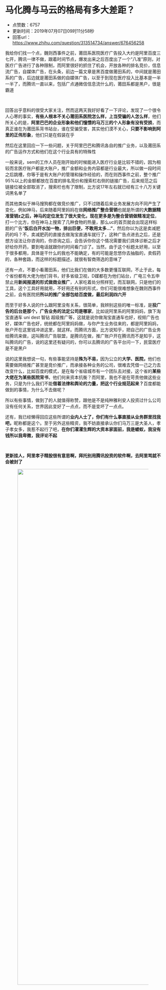 # 马化腾与马云的格局有多大差距？
- 点赞数：6757
- 更新时间：2019年07月07日09时11分58秒
- 回答url：https://www.zhihu.com/question/313514734/answer/676456258
<body>
 <p data-pid="gAllWZOX">我给你们找一个点，魏则西事件之前，莆田系医院医疗广告投入大约是阿里百度三七开，腾讯一律不做，跟着时间节点，爆发出来之后百度出了一个“八准”原则，对医疗广告进行了各种限制，而阿里很好的抓住了机会，开放各种的排名竞价，信息流广告，自媒体广告，在头条，前边一篇文章是黑百度做莆田系的，中间就是莆田系的广告，后边就是莆田系做的自媒体广告，以至于到现在医疗投入比基本是一半一半了，而腾讯一直以来，包括广点通微信信息流什么的，莆田系都是黑户，很是霸道</p>
 <p class="ztext-empty-paragraph"><br></p>
 <p data-pid="ksHWrGrJ">回答出乎意料的很受大家关注，然而这两天我好好看了一下评论，发现了一个很令人心寒的事实，<b>有些人根本不关心莆田系医院怎么样，上当受骗的人怎么样</b>，他们所关心的是，<b>阿里巴巴的企业形象和他们憧憬的马万三的个人形象有没有受损</b>，而真正谁在为莆田系背书站台，谁在受骗受害，其实他们漠不关心，<b>只要不影响到阿里的正伟形象</b>，他们只是在假装在乎</p>
 <p data-pid="wpMcsYP1">然后在这里回应一下一些问题，关于阿里巴巴和腾讯各自的推广业务，以及莆田系的广告运作方式和他们在这个行业具有的特殊性</p>
 <p data-pid="cSrTAP1m">一般来说，sem的工作人员在刚开始的时候能进入医疗行业是比较不错的，因为相较而言医疗账户都是大账户，推广金额和业务内容都是行业最大，所以做一段时间之后跳槽，你等于是有大账户的管理和操作经验的，而在则西事件之前，整个推广95%以上的金额都放在百度的排名竞价和搜索栏右侧的链接广告，后来规范之后链接位被全部取消了，搜索栏也有了限制，比方说17年左右就已经有三十八万关键词黑名单了</p>
 <p data-pid="fvbOIuyS">而其他类似于神马搜狗都在做竞价推广，只不过随着后来业务发展方向不同产生了变化，例如神马，后来随着阿里妈妈在做<b>网络推广整合营销</b>也就是所谓的<b>大数据精准营销z之后，神马的定位发生了很大变化，现在更多是为整合营销做精准定位</b>，打一个比方，你在神马上搜索了几种食物的热量，那么uc的首页就会出现这样标题的广告“<b>饭后白开水加一物，排出巨便，不敢用太多…”</b>，然后你以为这是卖减肥药的吗？不，卖减肥药的直接去做淘宝直通车就行了，这种广告点进去之后，还是想方设法让你咨询的，你咨询之后，会告诉你你这个情况需要我们具体诊断之后才好给你开药，要到电话就跟你约时间看门诊了。当然，由于这个标题太好用，以至于很多都用，具体是干什么的我也不能确定，有的可能是忽悠你去抽脂的，卖假药的，各种套路，而这样的标题描述，就很有智商筛选的意味了</p>
 <p data-pid="ohvPFdCN">还有一点，不要小看莆田系，他们比我们在做的大多数更懂互联网，不止于此，每个省份都有大佬为他们背书，好多省级卫视，D媒都在为他们站台，广电三令五申禁止用<b>新闻报道的形式做商业推广</b>，人家吃着处分照样犯，而互联网，只是他们的工具，这个工具好用就用，不好用还有别的形式，你们可能很难想象在魏则西事件之前，会有医院把<b>所以的推广全部包给百度做，最后利润四六开</b></p>
 <p data-pid="dOzSsYT3">而至于好多人说的什么跟阿里没有关系，很简单，我辨别这些的唯一标准，是<b>投广告的后台是那个，广告业务的法定公司是哪家</b>，比如说阿里系的阿里妈妈，旗下淘宝直通车 uni dest 智钻 超级推广等，这就是说你做淘宝直通车也好，视频广告也好，媒体广告也好，统统都在阿里妈妈做，与你产生业务往来的，都是阿里妈妈，账户开在这里钱冲进这里，就这样。而腾讯方面，比方说知乎，把自己的广告业务给腾讯来做，这叫腾讯广告联盟，是腾讯在做，推广账户开在腾讯而不是知乎，这叫腾讯的广告，说的这里还有疑问的，你可以去腾讯的广告平台问一下，民营医疗是不是黑户</p>
 <p data-pid="6GBnVCPA">说的这里我想说一句，有些事能坚持是<b>殊为不易，</b>因为公立的<b>大学、医院，</b>他们也需要做网络推广甚至是竞价推广，而承接各种业务的公司，很难去凭借一己之力去改变什么，比如百度的模式，是在每个省级城市有一个团队去对接，这个省的<b>某些大佬在为某些医院背书</b>，他们何来资本抗衡？而阿里，我也不是在苛责他做这些业务，只是为什么我们不能<b>借着法律和舆论的力量，把这个行业规范起来？</b>百度都能做到的事情，为什么不去做呢？</p>
 <p data-pid="980zRs6k">所以有些事情，做到了的人就值得称赞，跟他是不是纯种雅利安人投资过什么公司没有任何关系，世界因此变好了一点点，而不是变坏了一点点。</p>
 <p data-pid="oZgZ0k7H">还有，我已经懒得回应这些所谓的<b>业内人士了，你们有什么事直接从业务群里找我吧，</b>昵称都是这个。至于另外这些精资，我不妨直接承认你们马万三是大圣人，孝子孝女多，我惹不起行了吧，<b>在你们濯濯生辉的大资本家面前，我是蝼蚁，我没有钱所以我卑微，我评论不起</b></p>
 <p class="ztext-empty-paragraph"><br></p>
 <p data-pid="n6yA2-7W"><b>更新挂人，阿里孝子精股很有意思啊，拜托别用腾讯投资的软件啊，去阿里骂就不会被封了</b></p>
 <figure data-size="normal">
  <img src="https://pica.zhimg.com/50/v2-1a90a7da90c688470bf86304741f37fb_720w.jpg?source=1940ef5c" data-rawwidth="1668" data-rawheight="2224" data-size="normal" data-original-token="v2-cee66658b9a89efcaeab72ea9e6fc851" data-default-watermark-src="https://pic1.zhimg.com/50/v2-d167ddb571886ea3dfb80d0fd7e870d5_720w.jpg?source=1940ef5c" class="origin_image zh-lightbox-thumb" width="1668" data-original="https://picx.zhimg.com/v2-1a90a7da90c688470bf86304741f37fb_r.jpg?source=1940ef5c">
 </figure>
 <p></p>
</body>